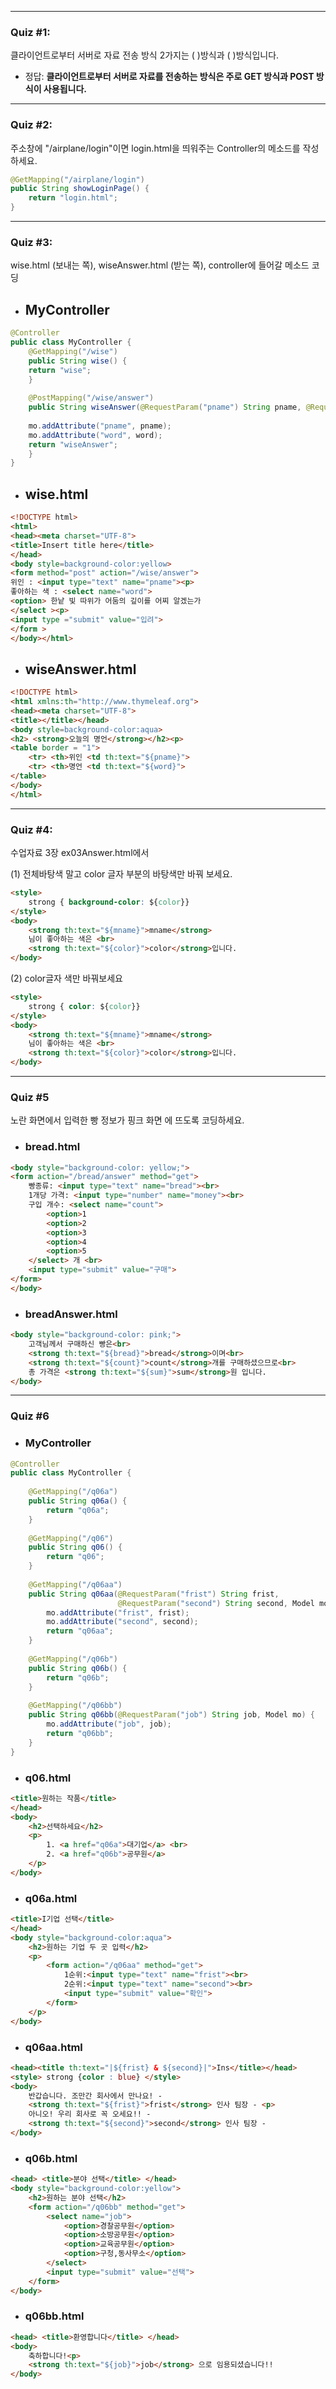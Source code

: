 
---

### Quiz #1:
클라이언트로부터 서버로 자료 전송 방식 2가지는 ( )방식과 ( )방식입니다.

- 정답:
**클라이언트로부터 서버로 자료를 전송하는 방식은 주로 GET 방식과 POST 방식이 사용됩니다.**

---

### Quiz #2:
주소창에 "/airplane/login"이면 login.html을 띄워주는 Controller의 메소드를 작성하세요.

```java
@GetMapping("/airplane/login")
public String showLoginPage() {
    return "login.html";
}
```

---
### Quiz #3:
wise.html (보내는 쪽), wiseAnswer.html (받는 쪽), controller에 들어갈 메소드 코딩

- ## MyController

```java
@Controller
public class MyController {
	@GetMapping("/wise")
	public String wise() {
	return "wise";
	}
	
	@PostMapping("/wise/answer")
	public String wiseAnswer(@RequestParam("pname") String pname, @RequestParam("word") String word, Model mo) {
	
	mo.addAttribute("pname", pname);
	mo.addAttribute("word", word);
	return "wiseAnswer";
	}
}
```

- ## wise.html

```html
<!DOCTYPE html>
<html>
<head><meta charset="UTF-8">
<title>Insert title here</title>
</head>
<body style=background-color:yellow>
<form method="post" action="/wise/answer">
위인 : <input type="text" name="pname"><p>
좋아하는 색 : <select name="word">
<option> 한낱 빛 따위가 어둠의 깊이를 어찌 알겠는가
</select ><p>
<input type ="submit" value="입려">
</form >
</body></html>
```

- ## wiseAnswer.html

```html
<!DOCTYPE html>
<html xmlns:th="http://www.thymeleaf.org">
<head><meta charset="UTF-8">
<title></title></head>
<body style=background-color:aqua>
<h2> <strong>오늘의 명언</strong></h2><p>
<table border = "1">
	<tr> <th>위인 <td th:text="${pname}">
	<tr> <th>명언 <td th:text="${word}">
</table>
</body>
</html>
```

---

### Quiz #4:
수업자료 3장 ex03Answer.html에서 

(1) 전체바탕색 말고 color 글자 부분의 바탕색만 바꿔 보세요.

```html
<style>
	strong { background-color: ${color}}
</style>
<body>
    <strong th:text="${mname}">mname</strong>
    님이 좋아하는 색은 <br>
    <strong th:text="${color}">color</strong>입니다.
</body>
```

(2) color글자 색만 바꿔보세요

```html
<style>
	strong { color: ${color}}
</style>
<body>
    <strong th:text="${mname}">mname</strong>
    님이 좋아하는 색은 <br>
    <strong th:text="${color}">color</strong>입니다.
</body>
```

---

### Quiz #5 
노란 화면에서 입력한 빵 정보가 핑크 화면 에 뜨도록 코딩하세요.

- ### bread.html

```html
<body style="background-color: yellow;">
<form action="/bread/answer" method="get">
    빵종류: <input type="text" name="bread"><br>
    1개당 가격: <input type="number" name="money"><br>
    구입 개수: <select name="count">
        <option>1
        <option>2
        <option>3
        <option>4
        <option>5
    </select> 개 <br>
    <input type="submit" value="구매">
</form>
</body>
```

- ### breadAnswer.html

```html
<body style="background-color: pink;">
    고객님께서 구매하신 빵은<br>
    <strong th:text="${bread}">bread</strong>이며<br>
    <strong th:text="${count}">count</strong>개를 구매하셨으므로<br>
    총 가격은 <strong th:text="${sum}">sum</strong>원 입니다.
</body>
```

---

### Quiz #6

- ### MyController

```java
@Controller
public class MyController {
   
    @GetMapping("/q06a")
    public String q06a() {
        return "q06a";
    }
    
    @GetMapping("/q06")
    public String q06() {
        return "q06";
    }
    
    @GetMapping("/q06aa")
    public String q06aa(@RequestParam("frist") String frist,
                        @RequestParam("second") String second, Model mo) {
        mo.addAttribute("frist", frist);
        mo.addAttribute("second", second);
        return "q06aa";
    }
    
    @GetMapping("/q06b")
    public String q06b() {
        return "q06b";
    }
    
    @GetMapping("/q06bb")
    public String q06bb(@RequestParam("job") String job, Model mo) {
        mo.addAttribute("job", job);
        return "q06bb";
    }
}
```

- ### q06.html

```html
<title>원하는 작품</title>
</head>
<body>
    <h2>선택하세요</h2>
    <p>
        1. <a href="q06a">대기업</a> <br>
        2. <a href="q06b">공무원</a>
    </p>
</body>
```

- ### q06a.html

```html
<title>I기업 선택</title>
</head>
<body style="background-color:aqua">
    <h2>원하는 기업 두 곳 입력</h2>
    <p>
        <form action="/q06aa" method="get">
            1순위:<input type="text" name="frist"><br>
            2순위:<input type="text" name="second"><br>
            <input type="submit" value="확인">
        </form>
    </p>
</body>
```

- ### q06aa.html

```html
<head><title th:text="|${frist} & ${second}|">Ins</title></head>
<style> strong {color : blue} </style>
<body>
    반갑습니다. 조만간 회사에서 만나요! - 
    <strong th:text="${frist}">frist</strong> 인사 팀장 - <p>
    아니오! 우리 회사로 꼭 오세요!! - 
    <strong th:text="${second}">second</strong> 인사 팀장 -
</body>
```

- ### q06b.html

```html
<head> <title>분야 선택</title> </head>
<body style="background-color:yellow">
    <h2>원하는 분야 선택</h2>
    <form action="/q06bb" method="get">
        <select name="job">
            <option>경찰공무원</option>
            <option>소방공무원</option>
            <option>교육공무원</option>
            <option>구청,동사무소</option>
        </select>
        <input type="submit" value="선택">
    </form>
</body>
```

- ### q06bb.html

```html
<head> <title>환영합니다</title> </head>
<body>
    축하합니다!<p>
    <strong th:text="${job}">job</strong> 으로 임용되셨습니다!!
</body>
```
